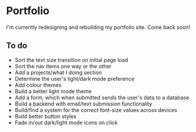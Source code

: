 # Portfolio

I'm currently redesigning and rebuilding my portfolio site. Come back soon!

## To do

* Sort the text size transition on initial page load
* Sort the nav items one way or the other
* Add a projects/what I doing section
* Determine the user's light/dark mode preference
* Add colour themes
* Build a better light mode theme
* Add a form, which when submitted sends the user's data to a database
* Build a backend with email/text submission functionality
* Build/find a system for the correct font-size values across devices
* Build better button styles
* Fade in/out dark/light mode icons on click